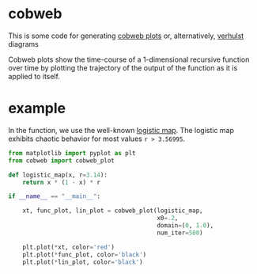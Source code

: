 # cobweb

This is some code for generating [cobweb plots](https://en.wikipedia.org/wiki/Cobweb_plot) or, alternatively, [verhulst](https://en.wikipedia.org/wiki/Pierre_Fran%C3%A7ois_Verhulst) diagrams

Cobweb plots show the time-course of a 1-dimensional recursive function over time by plotting the trajectory of the output of the function as it is applied to itself.

# example

In the function, we use the well-known [logistic map](https://en.wikipedia.org/wiki/Logistic_map).
The logistic map exhibits chaotic behavior for most values `r > 3.56995`.

```python
from matplotlib import pyplot as plt
from cobweb import cobweb_plot

def logistic_map(x, r=3.14):
    return x * (1 - x) * r

if __name__ == "__main__":

    xt, func_plot, lin_plot = cobweb_plot(logistic_map,
                                          x0=.2,
                                          domain=(0, 1.0),
                                          num_iter=500)

    plt.plot(*xt, color='red')
    plt.plot(*func_plot, color='black')
    plt.plot(*lin_plot, color='black')
```
